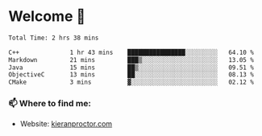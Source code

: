 # Welcome 🦘

<!--START_SECTION:waka-->

```txt
Total Time: 2 hrs 38 mins

C++              1 hr 43 mins    ████████████████░░░░░░░░░   64.10 %
Markdown         21 mins         ███▒░░░░░░░░░░░░░░░░░░░░░   13.05 %
Java             15 mins         ██▒░░░░░░░░░░░░░░░░░░░░░░   09.51 %
ObjectiveC       13 mins         ██░░░░░░░░░░░░░░░░░░░░░░░   08.13 %
CMake            3 mins          ▓░░░░░░░░░░░░░░░░░░░░░░░░   02.12 %
```

<!--END_SECTION:waka-->

### 📫 Where to find me:

-   Website: [kieranproctor.com](https://kieranproctor.com/)
